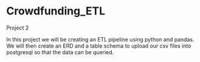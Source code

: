 # Crowdfunding_ETL

Project 2

In this project we will be creating an ETL pipeline using python and pandas. We will then create an ERD and a table schema to upload our csv files into postgresql so that the data can be queried.